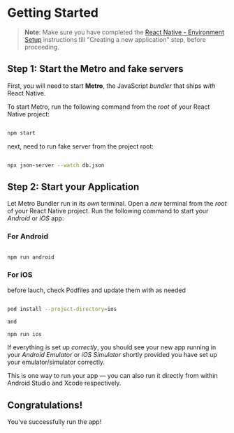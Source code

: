 # Getting Started

> **Note**: Make sure you have completed the [React Native - Environment Setup](https://reactnative.dev/docs/environment-setup) instructions till "Creating a new application" step, before proceeding.

## Step 1: Start the Metro and fake servers

First, you will need to start **Metro**, the JavaScript _bundler_ that ships _with_ React Native.

To start Metro, run the following command from the _root_ of your React Native project:

```bash

npm start

```

next, need to run fake server from the project root:

```bash

npx json-server --watch db.json

```

## Step 2: Start your Application

Let Metro Bundler run in its _own_ terminal. Open a _new_ terminal from the _root_ of your React Native project. Run the following command to start your _Android_ or _iOS_ app:

### For Android

```bash

npm run android

```

### For iOS

before lauch, check Podfiles and update them with as needed

```bash

pod install --project-directory=ios

and

npm run ios

```

If everything is set up _correctly_, you should see your new app running in your _Android Emulator_ or _iOS Simulator_ shortly provided you have set up your emulator/simulator correctly.

This is one way to run your app — you can also run it directly from within Android Studio and Xcode respectively.

## Congratulations!

You've successfully run the app!
